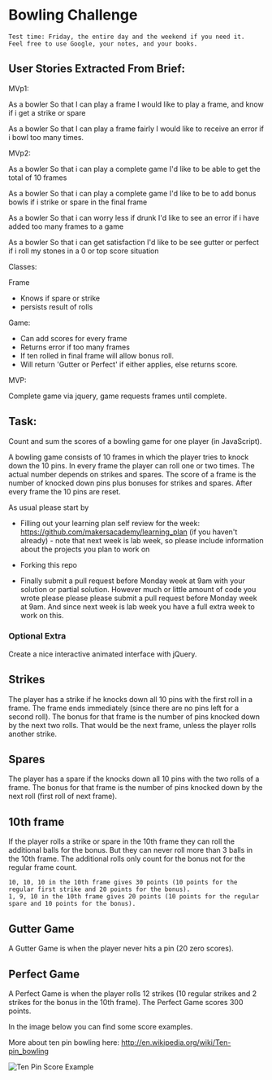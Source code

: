 
Bowling Challenge
=================

    Test time: Friday, the entire day and the weekend if you need it.
    Feel free to use Google, your notes, and your books.

User Stories Extracted From Brief:
-----

MVp1:

As a bowler
So that I can play a frame
I would like to play a frame, and know if i get a strike or spare

As a bowler
So that I can play a frame fairly
I would like to receive an error if i bowl too many times.

MVp2:

As a bowler
So that i can play a complete game
I'd like to be able to get the total of 10 frames

As a bowler
So that i can play a complete game
I'd like to be to add bonus bowls if i strike or spare in the final frame


As a bowler
So that i can worry less if drunk
I'd like to see an error if i have added too many frames to a game

As a bowler
So that i can get satisfaction
I'd like to be see gutter or perfect if i roll my stones in a 0 or top score situation



Classes:

Frame
  - Knows if spare or strike
  - persists result of rolls

Game:
  - Can add scores for every frame
  - Returns error if too many frames
  - If ten rolled in final frame will allow bonus roll.
  - Will return 'Gutter or Perfect' if either applies, else returns score.

MVP:

Complete game via jquery, game requests frames until complete.


Task:
-----

Count and sum the scores of a bowling game for one player (in JavaScript).

A bowling game consists of 10 frames in which the player tries to knock down the 10 pins. In every frame the player can roll one or two times. The actual number depends on strikes and spares. The score of a frame is the number of knocked down pins plus bonuses for strikes and spares. After every frame the 10 pins are reset.

As usual please start by

* Filling out your learning plan self review for the week: https://github.com/makersacademy/learning_plan (if you haven't already) - note that next week is lab week, so please include information about the projects you plan to work on
* Forking this repo

* Finally submit a pull request before Monday week at 9am with your solution or partial solution.  However much or little amount of code you wrote please please please submit a pull request before Monday week at 9am.  And since next week is lab week you have a full extra week to work on this.


### Optional Extra

Create a nice interactive animated interface with jQuery.

## Strikes

The player has a strike if he knocks down all 10 pins with the first roll in a frame. The frame ends immediately (since there are no pins left for a second roll). The bonus for that frame is the number of pins knocked down by the next two rolls. That would be the next frame, unless the player rolls another strike.

## Spares

The player has a spare if the knocks down all 10 pins with the two rolls of a frame. The bonus for that frame is the number of pins knocked down by the next roll (first roll of next frame).

## 10th frame

If the player rolls a strike or spare in the 10th frame they can roll the additional balls for the bonus. But they can never roll more than 3 balls in the 10th frame. The additional rolls only count for the bonus not for the regular frame count.

    10, 10, 10 in the 10th frame gives 30 points (10 points for the regular first strike and 20 points for the bonus).
    1, 9, 10 in the 10th frame gives 20 points (10 points for the regular spare and 10 points for the bonus).

## Gutter Game

A Gutter Game is when the player never hits a pin (20 zero scores).

## Perfect Game

A Perfect Game is when the player rolls 12 strikes (10 regular strikes and 2 strikes for the bonus in the 10th frame). The Perfect Game scores 300 points.

In the image below you can find some score examples.

More about ten pin bowling here: http://en.wikipedia.org/wiki/Ten-pin_bowling

![Ten Pin Score Example](images/example_ten_pin_scoring.png)
